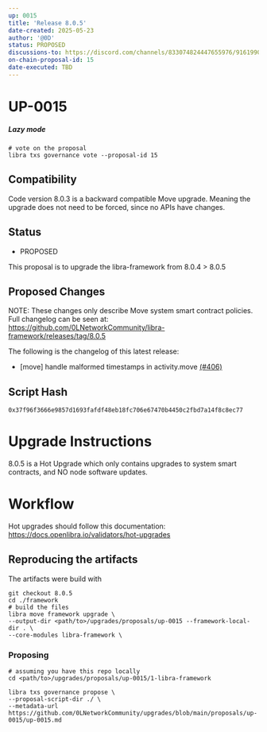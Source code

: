 ```yaml
---
up: 0015
title: 'Release 8.0.5'
date-created: 2025-05-23
author: '@0D'
status: PROPOSED
discussions-to: https://discord.com/channels/833074824447655976/916199092789600276
on-chain-proposal-id: 15
date-executed: TBD
---
```



# UP-0015


##### Lazy mode


```
# vote on the proposal
libra txs governance vote --proposal-id 15

```


## Compatibility

Code version 8.0.3 is a backward compatible Move upgrade. Meaning the upgrade does not need to be forced, since no APIs have changes.

## Status

- PROPOSED

This proposal is to upgrade the libra-framework from 8.0.4 > 8.0.5

## Proposed Changes

NOTE: These changes only describe Move system smart contract policies. Full changelog can be seen at: https://github.com/0LNetworkCommunity/libra-framework/releases/tag/8.0.5


The following is the changelog of this latest release:

- [move] handle malformed timestamps in activity.move [(#406)](https://github.com/0LNetworkCommunity/libra-framework/pull/406)


## Script Hash

`0x37f96f3666e9857d1693fafdf48eb18fc706e67470b4450c2fbd7a14f8c8ec77`

# Upgrade Instructions

8.0.5 is a Hot Upgrade which only contains upgrades to system smart contracts, and NO node software updates.

# Workflow
Hot upgrades should follow this documentation: https://docs.openlibra.io/validators/hot-upgrades

## Reproducing the artifacts
The artifacts were build with
```
git checkout 8.0.5
cd ./framework
# build the files
libra move framework upgrade \
--output-dir <path/to>/upgrades/proposals/up-0015 --framework-local-dir . \
--core-modules libra-framework \
```

### Proposing
```
# assuming you have this repo locally
cd <path/to>/upgrades/proposals/up-0015/1-libra-framework

libra txs governance propose \
--proposal-script-dir ./ \
--metadata-url https://github.com/0LNetworkCommunity/upgrades/blob/main/proposals/up-0015/up-0015.md
```
